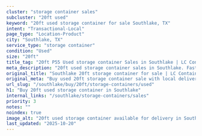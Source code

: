 ```yaml
---
cluster: "storage container sales"
subcluster: "20ft used"
keyword: "20ft used storage container for sale Southlake, TX"
intent: "Transactional-Local"
page_type: "Location-Product"
city: "Southlake, TX"
service_type: "storage container"
condition: "Used"
size: "20ft"
title_tag: "20ft P55 Used storage container Sales in Southlake | LC Container"
meta_description: "20ft used storage container sales in Southlake. Fast delivery, competitive pricing. Serving storage containers area. Quote ID: MSJ. Call (214) 524-4168 for your free quote today."
original_title: "Southlake 20ft storage container for sale | LC Container"
original_meta: "Buy used 20ft storage container sale with local delivery in Southlake, TX. LC Container — local Since 2003. Request a fast quote today."
url_slug: "/southlake/buy/20ft/storage-containers/used"
h1: "Buy 20ft used storage container in Southlake"
internal_links: "/southlake/storage-containers/sales"
priority: 3
notes: ""
noindex: true
image_alt: "20ft used storage container available for delivery in Southlake"
last_updated: "2025-10-20"
---
```


<!-- TODO: Add unique city/inventory copy, images, and internal links here. -->
